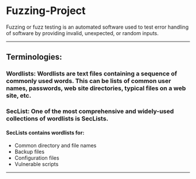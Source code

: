 # Fuzzing-Project
Fuzzing or fuzz testing is an automated software used to test error handling of software by providing invalid, unexpected, or random inputs.

---

## Terminologies:
### Wordlists: Wordlists are text files containing a sequence of commonly used words. This can be lists of common user names, passwords, web site directories, typical files on a web site, etc.
### SecList: One of the most comprehensive and widely-used collections of wordlists is SecLists. 
#### SecLists contains wordlists for:
- Common directory and file names
- Backup files
- Configuration files
- Vulnerable scripts

--- 


